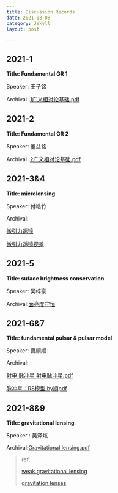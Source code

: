```yaml
---
title: Discussion Records
date: 2021-08-08
category: Jekyll
layout: post

---
```


## 2021-1

**Title: Fundamental GR 1** 

Speaker: 王子铭

Archival :[1广义相对论基础.pdf](https://github.com/xsmmm/astrophysics_senimar/raw/master/Archive/1广义相对论基础.pdf)


## 2021-2

**Title: Fundamental GR 2**

Speaker: 董益铭

Archival :[2广义相对论基础.pdf](https://github.com/xsmmm/astrophysics_senimar/raw/master/Archive/2广义相对论基础2.pdf)



## 2021-3&4

**Title: microlensing**

Speaker: 付皓竹

Archival:

[微引力透镜](https://github.com/xsmmm/astrophysics_senimar/raw/master/Archive/微引力透镜.jpg) 

[微引力透镜视差](https://github.com/xsmmm/astrophysics_senimar/raw/master/Archive/微引力透镜视差.pdf)


## 2021-5

**Title: suface brightness conservation**

Speaker: 吴梓豪

Archival:[面亮度守恒](https://github.com/xsmmm/astrophysics_senimar/raw/master/Archive/4面亮度守恒.pdf) 


## 2021-6&7

**Title: fundamental pulsar & pulsar model**

Speaker: 曹顺顺

Archival:

[射电 脉冲星 射电脉冲星.pdf](https://github.com/xsmmm/astrophysics_senimar/raw/master/Archive/5射电%20脉冲星%20射电脉冲星.pdf) 

[脉冲星：RS模型 by順pdf](https://github.com/xsmmm/astrophysics_senimar/raw/master/Archive/6脉冲星：RS模型%20by順.pdf)


## 2021-8&9

**Title: gravitational lensing**

Speaker : 吴泽炫

Archival:[Gravitational lensing.pdf](https://github.com/xsmmm/astrophysics_senimar/raw/master/Archive/Gravitational%20lensing.pdf)

> ref:
> 
> [weak gravitational lensing](https://ui.adsabs.harvard.edu/abs/2005astro.ph..9252S/abstract) 
> 
> [gravitation lenses](https://ui.adsabs.harvard.edu/abs/1992grle.book.....S/abstract)
